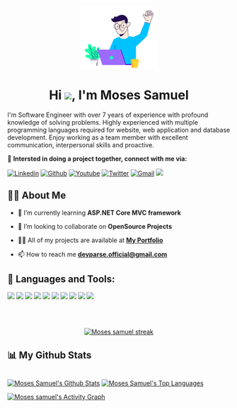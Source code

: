 <p align="center">
<img width="35%" height="auto" src="https://raw.githubusercontent.com/developerzion/developerzion/main/files/profile.svg" />
</p>
<h1 align="center">Hi <img src="https://raw.githubusercontent.com/MartinHeinz/MartinHeinz/master/wave.gif" width="30px">, I'm Moses Samuel</h1>
<span>I'm Software Engineer with over 7 years of experience with profound knowledge of solving problems. Highly experienced with multiple programming languages required for website, web application and database development. Enjoy working as a team member with excellent communication, interpersonal skills and proactive.</span>
<p></p>

👯 **Intersted in doing a project together, connect with me via:**

[![Linkedin](https://img.shields.io/badge/-LinkedIn-blue?style=flat&logo=Linkedin&logoColor=white)](https://www.linkedin.com/in/developerzion/)
[![Github](https://img.shields.io/badge/-Github-000?style=flat&logo=Github&logoColor=white)](https://github.com/developerzion)
[![Youtube](https://img.shields.io/badge/-Youtube-red?style=flat-square&labelColor=red&logo=youtube&logoColor=white&link=https://www.youtube.com/channel/UCe0t7d9o4kd9gc9_sdUL_TA)](https://www.youtube.com/channel/UCe0t7d9o4kd9gc9_sdUL_TA)
[![Twitter](https://img.shields.io/badge/-Twitter-1ca0f1?style=flat-square&labelColor=1ca0f1&logo=twitter&logoColor=white&link=https://twitter.com/developerzion)](https://twitter.com/developerzion)
[![Gmail](https://img.shields.io/badge/-Gmail-red?style=flat&logo=Gmail&logoColor=white)](mailto:devparse@gmaillcom)
<a href="https://wa.me/2347036195368?text=Hello Sam">
  <img src="https://img.shields.io/badge/-Whatsapp-green?&style=flat-square&logo=whatsapp&logoColor=white" />
</a>


## 🙋‍♂️ About Me

- 🌱 I’m currently learning **ASP.NET Core MVC framework**

- 👯 I’m looking to collaborate on **OpenSource Projects**
  
- 👨‍💻 All of my projects are available at <a href="https://developerzion.netlify.app" target="_blank">**My Portfolio**</a></b>

- 📫 How to reach me **devparse.official@gmail.com**
  
## 🚀 Languages and Tools:

<p>
<img src="https://img.shields.io/badge/-GitHub-black?style=flat-square&logo=github"/>
<img src="https://img.shields.io/badge/-HTML5-e79a00?style=flat-square&logo=html5&logoColor=white"/>
<img src="https://img.shields.io/badge/-ASP.NET-f13c3b?style=flat-square&logo=.net&logoColor=white"/>
<img src="https://img.shields.io/badge/-Java-3e8c82?style=flat-square&logo=java&logoColor=white"/>
<img src="https://img.shields.io/badge/-Javascript-e86a45?style=flat-square&logo=javascript&logoColor=white"/>
<img src="https://img.shields.io/badge/-Postman-000?style=flat-square&logo=postman"/>
<img src="https://img.shields.io/badge/-Heroku-430098?style=flat-square&logo=heroku"/>
<img src="https://img.shields.io/badge/-PHP-00ad6a?style=flat-square&logo=PHP&logoColor=white" />
<img src="https://img.shields.io/badge/-MySQL-186675?style=flat-square&logo=mysql"/>
<img src="https://img.shields.io/badge/-Git-black?style=flat-square&logo=git"/>


</p><br />
<br/>

<p align="center">
    <a href="https://github.com/developerzion/github-readme-streak-stats">
        <img title="🔥 Get streak stats for your profile at git.io/streak-stats" alt="Moses samuel streak" src="https://github-readme-streak-stats.herokuapp.com/?user=developerzion&theme=black-ice&hide_border=true&stroke=0000&background=060A0CD0"/>
    </a>
</p>

## 📊 My Github Stats

  <br/>
    <a href="https://github.com/developerzion/github-readme-stats"><img alt="Moses Samuel's Github Stats" src="https://github-readme-stats.vercel.app/api?username=developerzion&show_icons=true&count_private=true&theme=react&hide_border=true&bg_color=0D1117" /></a>
  <a href="https://github.com/developerzion/github-readme-stats"><img alt="Moses Samuel's Top Languages" src="https://github-readme-stats.vercel.app/api/top-langs/?username=developerzion&langs_count=8&count_private=true&layout=compact&theme=react&hide_border=true&bg_color=0D1117" /></a>
  <br/>  

<a href="https://github.com/developerzion/github-readme-activity-graph"><img alt="Moses samuel's Activity Graph" src="https://activity-graph.herokuapp.com/graph?username=developerzion&bg_color=0D1117&color=5BCDEC&line=5BCDEC&point=FFFFFF&hide_border=true" /></a>

<br/>
<br/>


